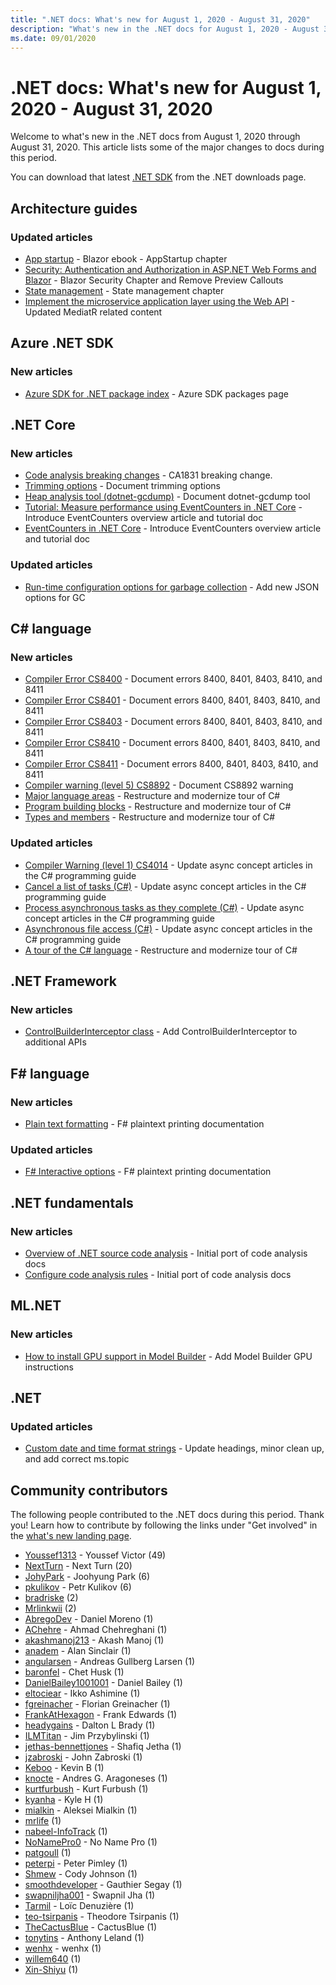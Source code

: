 ```yaml
---
title: ".NET docs: What's new for August 1, 2020 - August 31, 2020"
description: "What's new in the .NET docs for August 1, 2020 - August 31, 2020."
ms.date: 09/01/2020
---
```


# .NET docs: What's new for August 1, 2020 - August 31, 2020

Welcome to what's new in the .NET docs from August 1, 2020 through August 31, 2020. This article lists some of the major changes to docs during this period.

You can download that latest [.NET SDK](https://dotnet.microsoft.com/download) from the .NET downloads page.

## Architecture guides

### Updated articles

- [App startup](../architecture/blazor-for-web-forms-developers/app-startup.md) - Blazor ebook - AppStartup chapter
- [Security: Authentication and Authorization in ASP.NET Web Forms and Blazor](../architecture/blazor-for-web-forms-developers/security-authentication-authorization.md) - Blazor Security Chapter and Remove Preview Callouts
- [State management](../architecture/blazor-for-web-forms-developers/state-management.md) - State management chapter
- [Implement the microservice application layer using the Web API](../architecture/microservices/microservice-ddd-cqrs-patterns/microservice-application-layer-implementation-web-api.md) - Updated MediatR related content

## Azure .NET SDK

### New articles

- [Azure SDK for .NET package index](../azure/packages.md) - Azure SDK packages page

## .NET Core

### New articles

- [Code analysis breaking changes](../core/compatibility/code-analysis.md) - CA1831 breaking change.
- [Trimming options](../core/deploying/trimming-options.md) - Document trimming options
- [Heap analysis tool (dotnet-gcdump)](../core/diagnostics/dotnet-gcdump.md) - Document dotnet-gcdump tool
- [Tutorial: Measure performance using EventCounters in .NET Core](../core/diagnostics/event-counter-perf.md) - Introduce EventCounters overview article and tutorial doc
- [EventCounters in .NET Core](../core/diagnostics/event-counters.md) - Introduce EventCounters overview article and tutorial doc

### Updated articles

- [Run-time configuration options for garbage collection](../core/run-time-config/garbage-collector.md) - Add new JSON options for GC

## C# language

### New articles

- [Compiler Error CS8400](../csharp/language-reference/compiler-messages/cs8400.md) - Document errors 8400, 8401, 8403, 8410, and 8411
- [Compiler Error CS8401](../csharp/language-reference/compiler-messages/cs8401.md) - Document errors 8400, 8401, 8403, 8410, and 8411
- [Compiler Error CS8403](../csharp/language-reference/compiler-messages/cs8403.md) - Document errors 8400, 8401, 8403, 8410, and 8411
- [Compiler Error CS8410](../csharp/language-reference/compiler-messages/cs8410.md) - Document errors 8400, 8401, 8403, 8410, and 8411
- [Compiler Error CS8411](../csharp/language-reference/compiler-messages/cs8411.md) - Document errors 8400, 8401, 8403, 8410, and 8411
- [Compiler warning (level 5) CS8892](../csharp/language-reference/compiler-messages/cs8892.md) - Document CS8892 warning
- [Major language areas](../csharp/tour-of-csharp/features.md) - Restructure and modernize tour of C#
- [Program building blocks](../csharp/tour-of-csharp/program-building-blocks.md) - Restructure and modernize tour of C#
- [Types and members](../csharp/tour-of-csharp/types.md) - Restructure and modernize tour of C#

### Updated articles

- [Compiler Warning (level 1) CS4014](../csharp/language-reference/compiler-messages/cs4014.md) - Update async concept articles in the C# programming guide
- [Cancel a list of tasks (C#)](../csharp/programming-guide/concepts/async/cancel-an-async-task-or-a-list-of-tasks.md) - Update async concept articles in the C# programming guide
- [Process asynchronous tasks as they complete (C#)](../csharp/programming-guide/concepts/async/start-multiple-async-tasks-and-process-them-as-they-complete.md) - Update async concept articles in the C# programming guide
- [Asynchronous file access (C#)](../csharp/programming-guide/concepts/async/using-async-for-file-access.md) - Update async concept articles in the C# programming guide
- [A tour of the C# language](../csharp/tour-of-csharp/index.md) - Restructure and modernize tour of C#

## .NET Framework

### New articles

- [ControlBuilderInterceptor class](../framework/additional-apis/controlbuilderinterceptor-class.md) - Add ControlBuilderInterceptor to additional APIs

## F# language

### New articles

- [Plain text formatting](../fsharp/language-reference/plaintext-formatting.md) - F# plaintext printing documentation

### Updated articles

- [F# Interactive options](../fsharp/language-reference/fsharp-interactive-options.md) - F# plaintext printing documentation

## .NET fundamentals

### New articles

- [Overview of .NET source code analysis](../fundamentals/code-analysis/overview.md) - Initial port of code analysis docs
- [Configure code analysis rules](../fundamentals/code-analysis/configuration-options.md) - Initial port of code analysis docs

## ML.NET

### New articles

- [How to install GPU support in Model Builder](../machine-learning/how-to-guides/install-gpu-model-builder.md) - Add Model Builder GPU instructions

## .NET

### Updated articles

- [Custom date and time format strings](../standard/base-types/custom-date-and-time-format-strings.md) - Update headings, minor clean up, and add correct ms.topic

## Community contributors

The following people contributed to the .NET docs during this period. Thank you! Learn how to contribute by following the links under "Get involved" in the [what's new landing page](index.yml).

- [Youssef1313](https://github.com/Youssef1313) - Youssef Victor (49)
- [NextTurn](https://github.com/NextTurn) - Next Turn (20)
- [JohyPark](https://github.com/JohyPark) - Joohyung Park (6)
- [pkulikov](https://github.com/pkulikov) - Petr Kulikov (6)
- [bradriske](https://github.com/bradriske) (2)
- [Mrlinkwii](https://github.com/Mrlinkwii) (2)
- [AbregoDev](https://github.com/AbregoDev) - Daniel Moreno (1)
- [AChehre](https://github.com/AChehre) - Ahmad Chehreghani (1)
- [akashmanoj213](https://github.com/akashmanoj213) - Akash Manoj (1)
- [anadem](https://github.com/anadem) - Alan Sinclair (1)
- [angularsen](https://github.com/angularsen) - Andreas Gullberg Larsen (1)
- [baronfel](https://github.com/baronfel) - Chet Husk (1)
- [DanielBailey1001001](https://github.com/DanielBailey1001001) - Daniel Bailey (1)
- [eltociear](https://github.com/eltociear) - Ikko Ashimine (1)
- [fgreinacher](https://github.com/fgreinacher) - Florian Greinacher (1)
- [FrankAtHexagon](https://github.com/FrankAtHexagon) - Frank Edwards (1)
- [headygains](https://github.com/headygains) - Dalton L Brady (1)
- [ILMTitan](https://github.com/ILMTitan) - Jim Przybylinski (1)
- [jethas-bennettjones](https://github.com/jethas-bennettjones) - Shafiq Jetha (1)
- [jzabroski](https://github.com/jzabroski) - John Zabroski (1)
- [Keboo](https://github.com/Keboo) - Kevin B (1)
- [knocte](https://github.com/knocte) - Andres G. Aragoneses (1)
- [kurtfurbush](https://github.com/kurtfurbush) - Kurt Furbush (1)
- [kyanha](https://github.com/kyanha) - Kyle H (1)
- [mialkin](https://github.com/mialkin) - Aleksei Mialkin (1)
- [mrlife](https://github.com/mrlife) (1)
- [nabeel-InfoTrack](https://github.com/nabeel-InfoTrack) (1)
- [NoNamePro0](https://github.com/NoNamePro0) - No Name Pro (1)
- [patgoull](https://github.com/patgoull) (1)
- [peterpi](https://github.com/peterpi) - Peter Pimley (1)
- [Shmew](https://github.com/Shmew) - Cody Johnson (1)
- [smoothdeveloper](https://github.com/smoothdeveloper) - Gauthier Segay (1)
- [swapniljha001](https://github.com/swapniljha001) - Swapnil Jha (1)
- [Tarmil](https://github.com/Tarmil) - Loïc Denuzière (1)
- [teo-tsirpanis](https://github.com/teo-tsirpanis) - Theodore Tsirpanis (1)
- [TheCactusBlue](https://github.com/TheCactusBlue) - CactusBlue (1)
- [tonytins](https://github.com/tonytins) - Anthony Leland (1)
- [wenhx](https://github.com/wenhx) - wenhx (1)
- [willem640](https://github.com/willem640) (1)
- [Xin-Shiyu](https://github.com/Xin-Shiyu) (1)
